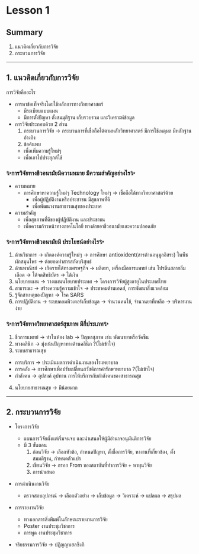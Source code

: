 # Lesson 1

## Summary

1. แนวคิดเกี่ยวกับการวิจัย
2. กระบวนการวิจัย

___

## 1. แนวคิดเกี่ยวกับการวิจัย
การวิจัยคืออะไร
- การหาข้อเท็จจริงโดยใช้หลักการทางวิทยาศาสตร์
  - มีระเบียบแบบแผน
  - มีการตั้งปัญหา ตั้งสมมุติฐาน เก็บรวบรวม และวิเคราะห์ข้อมูล 
- การวิจัยประกอบด้วย 2 ส่วน
  1. กระบวนการวิจัย -> กระบวนการที่เชื่อถือได้ตามหลักวิทยาศาสตร์ มีการใช้เหตุผล มีหลักฐานอ้างอิง
  2. ข้อค้นพบ
    - เพื่อเพิ่มความรู้ใหม่ๆ
    - เพื่อเอาไปประยุกต์ใช้

### :sparkles:การวิจัยทางชีวอนามัยมีความหมาย มีความสำคัญอย่างไร:sparkles:

- ความหมาย
  - การศึกษาหาความรู้ใหม่ๆ Technology ใหม่ๆ -> เชื่อถือได้ทางวิทยาศาสตร์ด้วย
    - เพื่อผู้ปฏิบัติงานหรือประชาชน มีสุขภาพที่ดี
    - เพื่อพัฒนางานสาธารณสุขของประเทศ 
- ความสำคัญ
  - เพื่อสุขภาพที่ดีของผู้ปฏิบัติงาน และประชาชน
  - เพื่อความก้าวหน้าทางเทคโนโลยี ทางด้ายอาชีวอนามัยและความปลอดภัย

### :sparkles:การวิจัยทางชีวอนามัยมี ประโยชน์อย่างไร:sparkles:

1. ด้านวิชาการ -> เกิดองค์ความรู้ใหม่ๆ -> การศึกษา antioxident(สารต้านอนุมูลอิสระ) ในพืชผักสมุนไพร -> ต่อยอดทำสารสกัดบริสุทธ์
2. ด้านพาณิชย์ -> เกิดรายได้ทางเศรษฐกิจ -> ผลิดยา, เครื่องมือการแพทย์ เช่น โปรตีนสลายลิ่มเลือด -> ได้จดสิทธิบัตร -> ได้เงิน
3. นโยบายแผน -> วางแผนนโยบายประเทศ -> โครงการวิจัยผู้สูงอายุในประเทศไทย
4. สาธารณะ -> สร้างความรู้ความเข้าใจ -> ประชาคมต้านเอดส์, การพัฒนาสิ่งแวดล้อม
5. รู้จักสาเหตุของปัญหา -> โรค SARS
6. การปฏิบัติงาน -> ระบบคอมพิวเตอร์เก็บข้อมูล -> จำนวนคนไข้, จำนวนยาที่เหลือ -> บริหารงานง่าย

### :sparkles:การวิจัยทางวิทยาศาสตร์สุขภาพ มีกี่ประเภท:sparkles:

1. ชีวการแพทย์ -> ทำในห้อง lab -> ปัญหาสุภาพ เช่น พัฒนายาหรือวัคซีน
2. ทางคลินิก -> มุ่งเน้นปัญหาทางด้านคลินิก ?(ไม่เข้าใจ)
3. ระบบสาธารณสุข 
- การบริการ -> ประเมินผลการดำเนินงานของโรงพยาบาล
- การคลัง -> การศึกษาเพื่อปรับเปลี่ยนสวัสดิการค่ารักษาพยาบาล ?(ไม่เข้าใจ)
- กำลังคน -> อุปสงค์ อุปทาน การให้บริการกับกำลังคนของสาธารณสุข
4. นโยบายสาธารณสุข -> มีน้อยมาก


___

## 2. กระบวนการวิจัย

- โครงการวิจัย
  - แผนการวิจัยตั้งแต่เริ่มจนจบ และนำเสนอให้ผู้มีอำนาจอนุมันติการวิจัย
  - มี 3 ขั้นตอน
    1. ก่อนวิจัย -> เลือกหัวข้อ, กำหนดปัญหา, ตั้งชื่อการวิจัย, หางานที่เกี่ยวข้อง, ตั้งสมมติฐาน, กำหนดตัวแปร
    2. เขียนวิจัย -> กรอก From ของสถาบันที่ทำการวิจัย + หาทุนวิจัย
    3. การนำเสนอ
  
- การดำเนินงานวิจัย
  - ตรวจสอบอุปกรณ์ -> เลือกตัวอย่าง -> เก็บข้อมูล -> วิเคราะห์ -> แปลผล -> สรุปผล
- การรายงานวิจัย
  - ทางเอกสารสิ่งพิมพ์ในลักษณะรายงานการวิจัย
  - Poster งานประชุมวิชาการ
  - การพูด งานประชุมวิชาการ
- จริยธรรมการวิจัย -> ปฏิญญาเฮลซิงกิ
